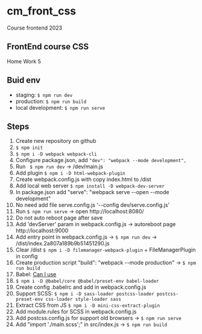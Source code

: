 # cm_front_css
Course frontend 2023

## FrontEnd course CSS 
Home Work 5

## Buid env
- staging: ``` $ npm run dev ```
- production: ``` $ npm run build ```
- local development: ``` $ npm run serve ```

## Steps
1. Create new repository on github
2. ``` $ npm init ```
3. ``` $ npm i -D webpack webpack-cli ```
4. Configure package.json, add ```"dev": "webpack --mode development",```
5. Run ``` $ npm run dev``` -> /dev/main.js
6. Add plugin ``` $ npm i -D html-webpack-plugin ```
7. Create webpack.config.js with copy index.html to /dist
8. Add local web server ``` $ npm install -D webpack-dev-server ```
9. In package.json add  "serve": "webpack serve --open --mode development"
10. No need add file serve.config.js '--config dev/serve.config.js'
11. Run ``` $ npm run serve ``` -> open http://localhost:8080/
12. Do not auto reboot page after save
13. Add 'devServer' param in webpack.config.js -> autoreboot page http://localhost:9000
14. Add entry point in webpack.config.js -> ``` $ npm run dev ``` -> /dist/index.2a807a189b9b51451290.js  
15. Clear /dist ``` $ npm i -D filemanager-webpack-plugin ``` + FileManagerPlugin in config
16. Create production script "build": "webpack --mode production" -> ``` $ npm run build ```
17. Babel: [Can I use](https://caniuse.com/) 
18. ``` $ npm i -D @babel/core @babel/preset-env babel-loader ```
19. Create config .babelrc and add in webpack.config.js
20. Support SCSS: ``` $ npm i -D sass-loader postcss-loader postcss-preset-env css-loader style-loader sass ```
21. Extract CSS from JS ``` $ npm i -D mini-css-extract-plugin ``` 
22. Add module.rules for SCSS in webpack.config.js
23. Add postcss.config.js for support old browsers -> ``` $ npm run serve ``` 
24. Add "import './main.scss';" in src/index.js -> ``` $ npm run build ```
